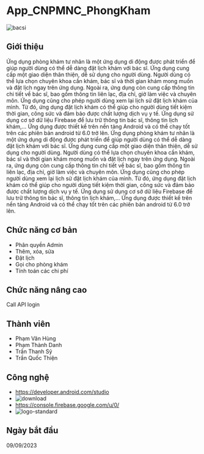 # App_CNPMNC_PhongKham
![bacsi](https://github.com/VhungSIK/Nhom2_AppPhongKhamTuNhan_T5_Ca2/assets/146317191/8e5e486c-6281-4c62-b991-600c632e7d16)
## Giới thiệu
Ứng dụng phòng khám tư nhân là một ứng dụng di động được phát triển để giúp người dùng có thể
dễ dàng đặt lịch khám với bác sĩ. Ứng dụng cung cấp một giao diện thân thiện, dễ sử dụng 
cho người dùng. Người dùng có thể lựa chọn chuyên khoa cần khám, bác sĩ và thời gian khám
mong muốn và đặt lịch ngay trên ứng dụng. Ngoài ra, ứng dụng còn cung cấp thông tin chi 
tiết về bác sĩ, bao gồm thông tin liên lạc, địa chỉ, giờ làm việc và chuyên môn. Ứng dụng cũng 
cho phép người dùng xem lại lịch sử đặt lịch khám của mình. Từ đó, ứng dụng đặt lịch khám 
có thể giúp cho người dùng tiết kiệm thời gian, công sức và đảm bảo được chất lượng dịch 
vụ y tế. Ứng dụng sử dụng cơ sở dữ liệu Firebase để lưu trữ thông tin bác sĩ, thông tin lịch 
khám,… Ứng dụng được thiết kế trên nền tảng Android và có thể chạy tốt trên các phiên bản 
android từ 6.0 trở lên.
Ứng dụng phòng khám tư nhân là một ứng dụng di động được phát triển để giúp người dùng có thể
dễ dàng đặt lịch khám với bác sĩ. Ứng dụng cung cấp một giao diện thân thiện, dễ sử dụng 
cho người dùng. Người dùng có thể lựa chọn chuyên khoa cần khám, bác sĩ và thời gian khám
mong muốn và đặt lịch ngay trên ứng dụng. Ngoài ra, ứng dụng còn cung cấp thông tin chi 
tiết về bác sĩ, bao gồm thông tin liên lạc, địa chỉ, giờ làm việc và chuyên môn. Ứng dụng cũng 
cho phép người dùng xem lại lịch sử đặt lịch khám của mình. Từ đó, ứng dụng đặt lịch khám 
có thể giúp cho người dùng tiết kiệm thời gian, công sức và đảm bảo được chất lượng dịch 
vụ y tế. Ứng dụng sử dụng cơ sở dữ liệu Firebase để lưu trữ thông tin bác sĩ, thông tin lịch 
khám,… Ứng dụng được thiết kế trên nền tảng Android và có thể chạy tốt trên các phiên bản 
android từ 6.0 trở lên.
## Chức năng cơ bản
- Phân quyền Admin
- Thêm, xóa, sửa
- Đặt lịch
- Gọi cho phòng khám
- Tính toán các chi phí
## Chức năng nâng cao
Call API login
## Thành viên
- Phạm Văn Hùng
- Phạm Thành Danh
- Trần Thanh Sỹ
- Trần Quốc Thiện
## Công nghệ
- https://developer.android.com/studio
- ![download](https://github.com/VhungSIK/Nhom2_AppPhongKhamTuNhan_T5_Ca2/assets/146317191/5a2de244-06e6-43b3-bda7-3fdf91fc0f9d)
- https://console.firebase.google.com/u/0/
- ![logo-standard](https://github.com/VhungSIK/Nhom2_AppPhongKhamTuNhan_T5_Ca2/assets/146317191/d379871c-7ae1-4a46-9b73-ef265d5ecc96)
## Ngày bắt đầu 
09/09/2023
